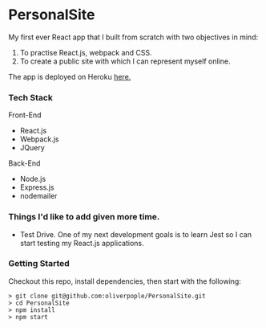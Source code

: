 # PersonalSite

My first ever React app that I built from scratch with two objectives in mind:

 1) To practise React.js, webpack and CSS.
 2) To create a public site with which I can represent myself online.
 
The app is deployed on Heroku [here.](http://www.oliverpople.com/)

### Tech Stack

Front-End
- React.js
- Webpack.js
- JQuery

Back-End
- Node.js
- Express.js
- nodemailer

### Things I'd like to add given more time.

- Test Drive. One of my next development goals is to learn Jest so I can
start testing my React.js applications.


### Getting Started
Checkout this repo, install dependencies, then start with the following:

```
> git clone git@github.com:oliverpople/PersonalSite.git
> cd PersonalSite
> npm install
> npm start
```
